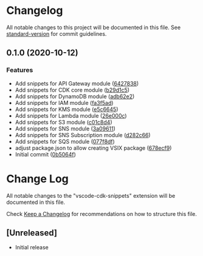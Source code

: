 # Changelog

All notable changes to this project will be documented in this file. See [standard-version](https://github.com/conventional-changelog/standard-version) for commit guidelines.

## 0.1.0 (2020-10-12)


### Features

* Add snippets for API Gateway module ([6427838](https://github.com/mauricioklein/vscode-cdk-snippets/commit/64278383b095f4dc40f8c080f821bdec14e45067))
* Add snippets for CDK core module ([b29d1c5](https://github.com/mauricioklein/vscode-cdk-snippets/commit/b29d1c54a6398c51c6749c03a9eeb30db80bb1fb))
* Add snippets for DynamoDB module ([adb62e2](https://github.com/mauricioklein/vscode-cdk-snippets/commit/adb62e26a2cd89e8d98f4e20a20dd411064e00f1))
* Add snippets for IAM module ([fa3f5ad](https://github.com/mauricioklein/vscode-cdk-snippets/commit/fa3f5ad4119653a98a1a844e7b3d527a6ed07d6b))
* Add snippets for KMS module ([e5c6645](https://github.com/mauricioklein/vscode-cdk-snippets/commit/e5c6645316c0a0fbaee1fa2e0a242d8ecdd0eec9))
* Add snippets for Lambda module ([26e000c](https://github.com/mauricioklein/vscode-cdk-snippets/commit/26e000c481535ae129e19262d41bcd958f1efaa8))
* Add snippets for S3 module ([c01c8d4](https://github.com/mauricioklein/vscode-cdk-snippets/commit/c01c8d45ae1cdbeb2d0ad330a6e1b33a7e812696))
* Add snippets for SNS module ([3a09611](https://github.com/mauricioklein/vscode-cdk-snippets/commit/3a09611a186e9f534448101a661a9b299193deff))
* Add snippets for SNS Subscription module ([d282c66](https://github.com/mauricioklein/vscode-cdk-snippets/commit/d282c66713a4b0fd8d00a696995d67b580c052c6))
* Add snippets for SQS module ([077f8df](https://github.com/mauricioklein/vscode-cdk-snippets/commit/077f8df9a56711550cae835c76ece539a57d977a))
* adjust package.json to allow creating VSIX package ([678ecf9](https://github.com/mauricioklein/vscode-cdk-snippets/commit/678ecf90f56b7e22822dc64bb51e849e02daf2de))
* Initial commit ([0b5064f](https://github.com/mauricioklein/vscode-cdk-snippets/commit/0b5064f304ea15278227f053cff42719745d92cf))

# Change Log

All notable changes to the "vscode-cdk-snippets" extension will be documented in this file.

Check [Keep a Changelog](http://keepachangelog.com/) for recommendations on how to structure this file.

## [Unreleased]

- Initial release